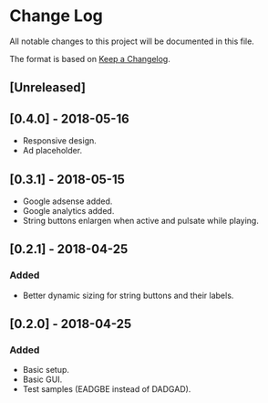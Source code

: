 
# Change Log
All notable changes to this project will be documented in this file.

The format is based on [Keep a Changelog](http://keepachangelog.com/).

## [Unreleased]

## [0.4.0] - 2018-05-16
- Responsive design.
- Ad placeholder.

## [0.3.1] - 2018-05-15
- Google adsense added.
- Google analytics added.
- String buttons enlargen when active and pulsate while playing.

## [0.2.1] - 2018-04-25
### Added
- Better dynamic sizing for string buttons and their labels.

## [0.2.0] - 2018-04-25
### Added
- Basic setup.
- Basic GUI.
- Test samples (EADGBE instead of DADGAD).
